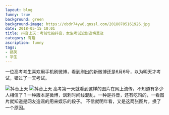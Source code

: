```yaml
---
layout: blog
funny: true
background: green
background-image: https://obdr74yw6.qnssl.com/20180705161926.jpg
date: 2018-05-15 10:01
title: 抖音上天：考前忙拍抖音，女生考试迟到追悔莫及
category: 有趣
ascription: funny
tags:
- 搞笑
- 学生
---
```


一位高考考生喜欢用手机刷微博，看到刷出的新微博还是6月6号，以为明天才考试，错过了一天考试。

![抖音上天][1]
![抖音上天][2]
高考第一天就看到这样的图片在网上流传，不知道有多少人相信了？一种版本是微博，讽刺时间线混乱，一种是抖音，还有吃鸡的，一看图片就知道是网友造谣的用来娱乐的段子。
不信就明年看，又是这两张图片，换了一个原因。


  [1]: https://ws1.sinaimg.cn/large/c5095e03gy1fsz21rutt6j20ch0m875p.jpg
  [2]: https://wx1.sinaimg.cn/mw1024/0257a024ly1fs2hiw7vovj20ci0m8tad.jpg